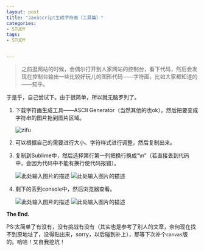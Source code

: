 ```yaml
---
layout: post
title: "Javascript生成字符画（工具篇）"
categories:
- STUDY
tags:
- STUDY


---
```


> 之前逛网站的时候，会偶尔打开别人家网站的控制台，看下代码，然后会发现在控制台输出一些比较好玩儿的图形代码——字符画，比如大家都知道的——知乎。

于是乎，自己尝试下。由于很简单，所以就无脑罗列了。

 1. 下载字符画生成工具——ASCII Generator（当然其他的也ok）。然后把要变成字符串的图片拖到图片区域。
   
    ![zifu][1]
 2. 可以根据自己的需要进行大小、字符样式进行调整，然后复制出来。
    
 3. 复制到Sublime中，然后选择第行第一列把换行换成“\n”（若直接丢到代码中，会因为代码中不能有换行使代码报错）。
   
    ![此处输入图片的描述][2]
    ![此处输入图片的描述][3]
 4. 剩下的丢到console中，然后浏览器查看。
   
    ![此处输入图片的描述][4]
    ![此处输入图片的描述][5]

**The End.**

PS:太简单了有没有，没有挑战有没有（其实也是参考了别人的文章，奈何现在找不到原地址了，没得贴出来，sorry，以后碰到补上），那等下次补个<code>canvas</code>版的。哈哈！又自我挖坑！


  [1]: /7demo/7demo.github.io/blob/master/images/zifu1.jpg?raw=true
  [2]: /7demo/7demo.github.io/blob/master/images/zifu2.jpg?raw=true
  [3]: /7demo/7demo.github.io/blob/master/images/zifu3.jpg?raw=true
  [4]: /7demo/7demo.github.io/blob/master/images/zifu4.jpg?raw=true
  [5]: /7demo/7demo.github.io/blob/master/images/zifu5.jpg?raw=true